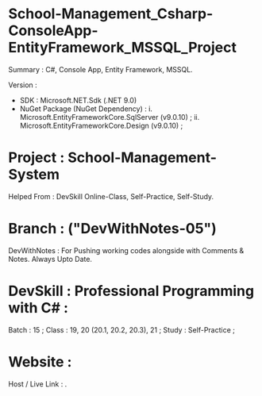 # School-Management_Csharp-ConsoleApp-EntityFramework_MSSQL_Project
Summary : C#, Console App, Entity Framework, MSSQL.

Version :
- SDK : Microsoft.NET.Sdk (.NET 9.0)
- NuGet Package (NuGet Dependency) :
    i. Microsoft.EntityFrameworkCore.SqlServer (v9.0.10) ;
    ii. Microsoft.EntityFrameworkCore.Design (v9.0.10) ;


# Project : School-Management-System
Helped From : DevSkill Online-Class, Self-Practice, Self-Study.


# Branch : ("DevWithNotes-05")
DevWithNotes : For Pushing working codes alongside with Comments & Notes. Always Upto Date. 


# DevSkill : Professional Programming with C# :
Batch : 15 ;
Class : 19, 20 (20.1, 20.2, 20.3), 21 ;
Study : Self-Practice ;


# Website :
Host / Live Link : .
